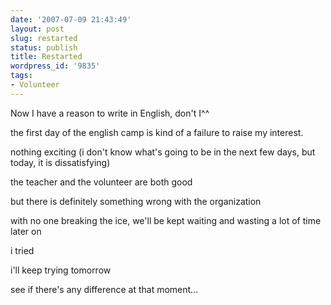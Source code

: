 ```yaml
---
date: '2007-07-09 21:43:49'
layout: post
slug: restarted
status: publish
title: Restarted
wordpress_id: '9835'
tags:
- Volunteer
---
```


Now I have a reason to write in English, don't I^^

the first day of the english camp is kind of a failure to raise my interest.

nothing exciting (i don't know what's going to be in the next few days, but today, it is dissatisfying)

the teacher and the volunteer are both good

but there is definitely something wrong with the organization

with no one breaking the ice, we'll be kept waiting and wasting a lot of time later on

i tried

i'll keep trying tomorrow

see if there's any difference at that moment...
